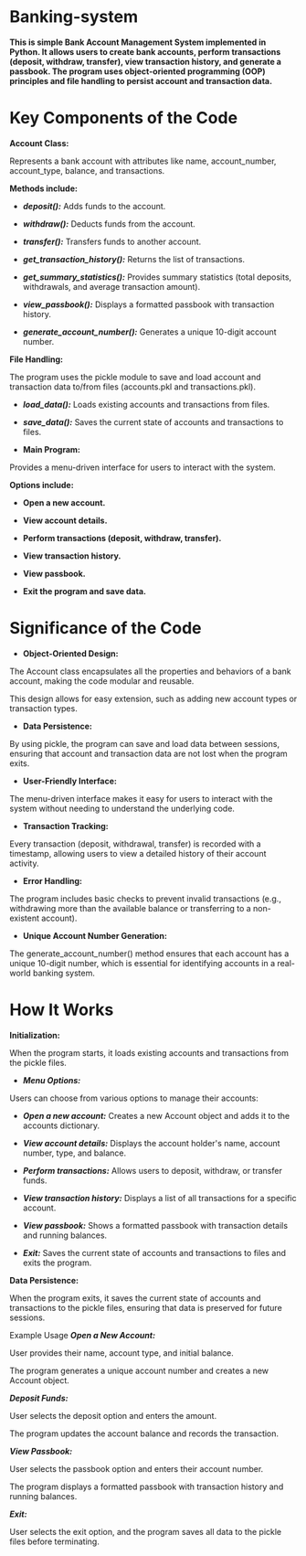 # Banking-system
**This is simple Bank Account Management System implemented in Python. It allows users to create bank accounts, perform transactions (deposit, withdraw, transfer), view transaction history, and generate a passbook. The program uses object-oriented programming (OOP) principles and file handling to persist account and transaction data.**
# Key Components of the Code
**Account Class:**

Represents a bank account with attributes like name, account_number, account_type, balance, and transactions.

**Methods include:**

- **_deposit():_** Adds funds to the account.

- **_withdraw():_** Deducts funds from the account.

- **_transfer():_** Transfers funds to another account.

- **_get_transaction_history():_** Returns the list of transactions.

- **_get_summary_statistics():_** Provides summary statistics (total deposits, withdrawals, and average transaction amount).

- **_view_passbook():_** Displays a formatted passbook with transaction history.

- **_generate_account_number():_** Generates a unique 10-digit account number.

**File Handling:**

The program uses the pickle module to save and load account and transaction data to/from files (accounts.pkl and transactions.pkl).

- **_load_data():_** Loads existing accounts and transactions from files.

- **_save_data():_** Saves the current state of accounts and transactions to files.

- **Main Program:**

Provides a menu-driven interface for users to interact with the system.

**Options include:**

- **Open a new account.**

- **View account details.**

- **Perform transactions (deposit, withdraw, transfer).**

- **View transaction history.**

- **View passbook.**

- **Exit the program and save data.**

# Significance of the Code
- **Object-Oriented Design:**

The Account class encapsulates all the properties and behaviors of a bank account, making the code modular and reusable.

This design allows for easy extension, such as adding new account types or transaction types.

- **Data Persistence:**

By using pickle, the program can save and load data between sessions, ensuring that account and transaction data are not lost when the program exits.

- **User-Friendly Interface:**

The menu-driven interface makes it easy for users to interact with the system without needing to understand the underlying code.

- **Transaction Tracking:**

Every transaction (deposit, withdrawal, transfer) is recorded with a timestamp, allowing users to view a detailed history of their account activity.

- **Error Handling:**

The program includes basic checks to prevent invalid transactions (e.g., withdrawing more than the available balance or transferring to a non-existent account).

- **Unique Account Number Generation:**

The generate_account_number() method ensures that each account has a unique 10-digit number, which is essential for identifying accounts in a real-world banking system.

# How It Works
**Initialization:**

When the program starts, it loads existing accounts and transactions from the pickle files.

- **_Menu Options:_**

Users can choose from various options to manage their accounts:

- **_Open a new account:_** Creates a new Account object and adds it to the accounts dictionary.

- **_View account details:_** Displays the account holder's name, account number, type, and balance.

- **_Perform transactions:_** Allows users to deposit, withdraw, or transfer funds.

- **_View transaction history:_** Displays a list of all transactions for a specific account.

- **_View passbook:_** Shows a formatted passbook with transaction details and running balances.

- **_Exit:_** Saves the current state of accounts and transactions to files and exits the program.

**Data Persistence:**

When the program exits, it saves the current state of accounts and transactions to the pickle files, ensuring that data is preserved for future sessions.

Example Usage
**_Open a New Account:_**

User provides their name, account type, and initial balance.

The program generates a unique account number and creates a new Account object.

**_Deposit Funds:_**

User selects the deposit option and enters the amount.

The program updates the account balance and records the transaction.

**_View Passbook:_**

User selects the passbook option and enters their account number.

The program displays a formatted passbook with transaction history and running balances.

**_Exit:_**

User selects the exit option, and the program saves all data to the pickle files before terminating.
